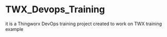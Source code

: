 # TWX_Devops_Training
it is a Thingworx DevOps training project created to work on TWX training example

